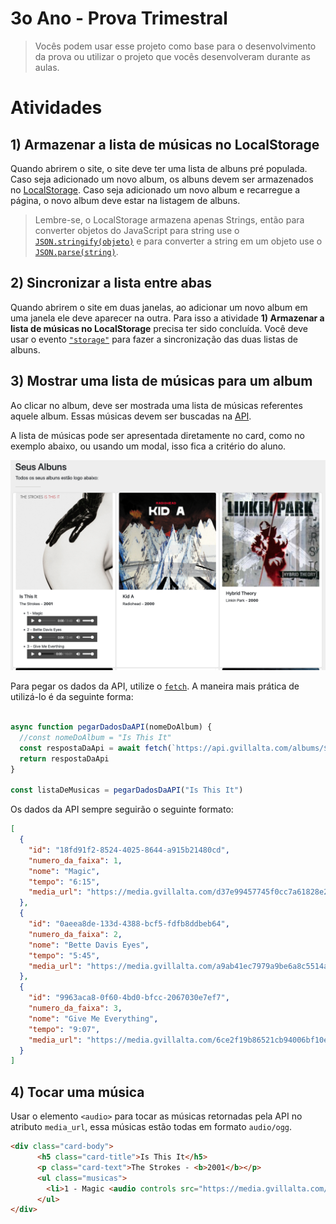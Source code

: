 # 3o Ano - Prova Trimestral

> Vocês podem usar esse projeto como base para o desenvolvimento da prova ou
utilizar o projeto que vocês desenvolveram durante as aulas.

# Atividades

## 1) Armazenar a lista de músicas no LocalStorage

Quando abrirem o site, o site deve ter uma lista de albuns pré populada.
Caso seja adicionado um novo album, os albuns devem ser armazenados no
[LocalStorage][1].
Caso seja adicionado um novo album e recarregue a página, o novo album deve estar
na listagem de albuns.

> Lembre-se, o LocalStorage armazena apenas Strings, então para converter
> objetos do JavaScript para string use o [`JSON.stringify(objeto)`][3] e para
> converter a string em um objeto use o [`JSON.parse(string)`][4].

## 2) Sincronizar a lista entre abas

Quando abrirem o site em duas janelas, ao adicionar um novo album em uma janela
ele deve aparecer na outra.
Para isso a atividade **1) Armazenar a lista de músicas no LocalStorage**
precisa ter sido concluída.
Você deve usar o evento [`"storage"`][2] para fazer a sincronização das duas
listas de albuns.

## 3) Mostrar uma lista de músicas para um album


Ao clicar no album, deve ser mostrada uma lista de músicas referentes aquele
album. Essas músicas devem ser buscadas na [API][6].

A lista de músicas pode ser apresentada diretamente no card, como no exemplo
abaixo, ou usando um modal, isso fica a critério do aluno.

![Lista de músicas no card do album](./lista-de-musicas-exemplo.png)


Para pegar os dados da API, utilize o [`fetch`][7]. A maneira mais prática de
utilizá-lo é da seguinte forma:

```js

async function pegarDadosDaAPI(nomeDoAlbum) {
  //const nomeDoAlbum = "Is This It"
  const respostaDaApi = await fetch(`https://api.gvillalta.com/albums/${encodeURIComponent(nomeDoAlbum)}`).then(response => response.json())
  return respostaDaApi
}

const listaDeMusicas = pegarDadosDaAPI("Is This It")
```

Os dados da API sempre seguirão o seguinte formato:

```json
[
  {
    "id": "18fd91f2-8524-4025-8644-a915b21480cd",
    "numero_da_faixa": 1,
    "nome": "Magic",
    "tempo": "6:15",
    "media_url": "https://media.gvillalta.com/d37e99457745f0cc7a61828e2b71de14"
  },
  {
    "id": "0aeea8de-133d-4388-bcf5-fdfb8ddbeb64",
    "numero_da_faixa": 2,
    "nome": "Bette Davis Eyes",
    "tempo": "5:45",
    "media_url": "https://media.gvillalta.com/a9ab41ec7979a9be6a8c5514a6d2e383"
  },
  {
    "id": "9963aca8-0f60-4bd0-bfcc-2067030e7ef7",
    "numero_da_faixa": 3,
    "nome": "Give Me Everything",
    "tempo": "9:07",
    "media_url": "https://media.gvillalta.com/6ce2f19b86521cb94006bf10edfd8423"
  }
]
```


## 4) Tocar uma música

Usar o elemento `<audio>` para tocar as músicas retornadas pela API no atributo
`media_url`, essa músicas estão todas em formato `audio/ogg`.

```html
<div class="card-body">
      <h5 class="card-title">Is This It</h5>
      <p class="card-text">The Strokes - <b>2001</b></p>
      <ul class="musicas">
        <li>1 - Magic <audio controls src="https://media.gvillalta.com/d37e99457745f0cc7a61828e2b71de14" type="audio/ogg"></audio></li>
      </ul>
</div>
```


[1]:https://developer.mozilla.org/en-US/docs/Web/API/Window/localStorage
[2]:https://developer.mozilla.org/en-US/docs/Web/API/Window/storage_event
[3]:https://developer.mozilla.org/en-US/docs/Web/JavaScript/Reference/Global_Objects/JSON/stringify
[4]:https://developer.mozilla.org/en-US/docs/Web/JavaScript/Reference/Global_Objects/JSON/parse
[5]:https://developer.mozilla.org/en-US/docs/Web/HTML/Element/audio
[6]:https://api.gvillalta.com/
[7]:https://developer.mozilla.org/pt-BR/docs/Web/API/Fetch_API/Using_Fetch
